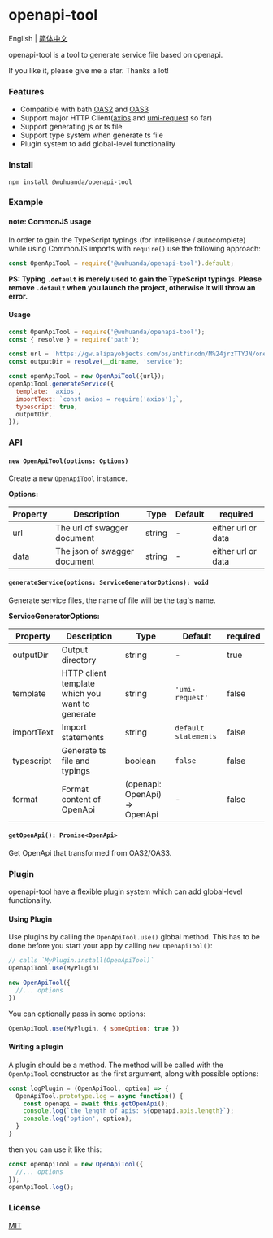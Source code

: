 # openapi-tool

English | [简体中文](https://github.com/huajiayi/openapi-tool/blob/main/README_CN.md)

openapi-tool is a tool to generate service file based on openapi.

If you like it, please give me a star. Thanks a lot!

### Features

- Compatible with bath [OAS2](https://swagger.io/specification/v2/) and [OAS3](https://swagger.io/specification/)
- Support major HTTP Client([axios](https://github.com/axios/axios) and [umi-request](https://github.com/umijs/umi-request) so far)
- Support generating js or ts file
- Support type system when generate ts file
- Plugin system to add global-level functionality

### Install

```
npm install @wuhuanda/openapi-tool
```

### Example

#### note: CommonJS usage

In order to gain the TypeScript typings (for intellisense / autocomplete) while using CommonJS imports with `require()` use the following approach:

```js
const OpenApiTool = require('@wuhuanda/openapi-tool').default;
```

**PS: Typing `.default` is merely used to gain the TypeScript typings. Please remove `.default` when you launch the project, otherwise it will throw an error.**

#### Usage

```js
const OpenApiTool = require('@wuhuanda/openapi-tool');
const { resolve } = require('path');

const url = 'https://gw.alipayobjects.com/os/antfincdn/M%24jrzTTYJN/oneapi.json';
const outputDir = resolve(__dirname, 'service');

const openApiTool = new OpenApiTool({url});
openApiTool.generateService({
  template: 'axios',
  importText: `const axios = require('axios');`,
  typescript: true,
  outputDir,
});
```

### API

#### `new OpenApiTool(options: Options)`

Create a new `OpenApiTool` instance.

**Options:**

| Property | Description | Type | Default | required |
| ------ | ------ | ------ | ------ | ------ |
| url | The url of swagger document  | string | - | either url or data |
| data | The json of swagger document | string | - | either url or data |

#### `generateService(options: ServiceGeneratorOptions): void`

Generate service files, the name of file will be the tag's name.

**ServiceGeneratorOptions:**

| Property | Description | Type | Default | required |
| ------ | ------ | ------ | ------ | ------ |
| outputDir | Output directory  | string | - | true |
| template | HTTP client template which you want to generate  | string | `'umi-request'` | false |
| importText | Import statements  | string | `default statements` | false |
| typescript | Generate ts file and typings  | boolean | `false` | false |
| format | Format content of OpenApi  | (openapi: OpenApi) => OpenApi | - | false |

#### `getOpenApi(): Promise<OpenApi>`

Get OpenApi that transformed from OAS2/OAS3.

### Plugin

openapi-tool have a flexible plugin system which can add global-level functionality. 

#### Using Plugin

Use plugins by calling the `OpenApiTool.use()` global method. This has to be done before you start your app by calling `new OpenApiTool()`:

```js
// calls `MyPlugin.install(OpenApiTool)`
OpenApiTool.use(MyPlugin)

new OpenApiTool({
  //... options
})
```

You can optionally pass in some options:

```js
OpenApiTool.use(MyPlugin, { someOption: true })
```

#### Writing a plugin

A plugin should be a method. The method will be called with the `OpenApiTool` constructor as the first argument, along with possible options:

```js
const logPlugin = (OpenApiTool, option) => {
  OpenApiTool.prototype.log = async function() {
    const openapi = await this.getOpenApi();
    console.log(`the length of apis: ${openapi.apis.length}`);
    console.log('option', option);
  }
}
```

then you can use it like this:

```js
const openApiTool = new OpenApiTool({
  //... options
});
openApiTool.log();
```

### License

[MIT](https://github.com/huajiayi/openapi-tool/blob/main/LICENSE)
